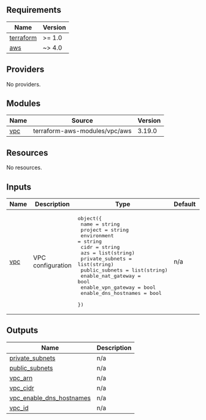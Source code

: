 ## Requirements

| Name | Version |
|------|---------|
| <a name="requirement_terraform"></a> [terraform](#requirement\_terraform) | >= 1.0 |
| <a name="requirement_aws"></a> [aws](#requirement\_aws) | ~> 4.0 |

## Providers

No providers.

## Modules

| Name | Source | Version |
|------|--------|---------|
| <a name="module_vpc"></a> [vpc](#module\_vpc) | terraform-aws-modules/vpc/aws | 3.19.0 |

## Resources

No resources.

## Inputs

| Name | Description | Type | Default | Required |
|------|-------------|------|---------|:--------:|
| <a name="input_vpc"></a> [vpc](#input\_vpc) | VPC configuration | <pre>object({<br>    name                 = string<br>    project              = string<br>    environment          = string<br>    cidr                 = string<br>    azs                  = list(string)<br>    private_subnets      = list(string)<br>    public_subnets       = list(string)<br>    enable_nat_gateway   = bool<br>    enable_vpn_gateway   = bool<br>    enable_dns_hostnames = bool<br>  })</pre> | n/a | yes |

## Outputs

| Name | Description |
|------|-------------|
| <a name="output_private_subnets"></a> [private\_subnets](#output\_private\_subnets) | n/a |
| <a name="output_public_subnets"></a> [public\_subnets](#output\_public\_subnets) | n/a |
| <a name="output_vpc_arn"></a> [vpc\_arn](#output\_vpc\_arn) | n/a |
| <a name="output_vpc_cidr"></a> [vpc\_cidr](#output\_vpc\_cidr) | n/a |
| <a name="output_vpc_enable_dns_hostnames"></a> [vpc\_enable\_dns\_hostnames](#output\_vpc\_enable\_dns\_hostnames) | n/a |
| <a name="output_vpc_id"></a> [vpc\_id](#output\_vpc\_id) | n/a |
